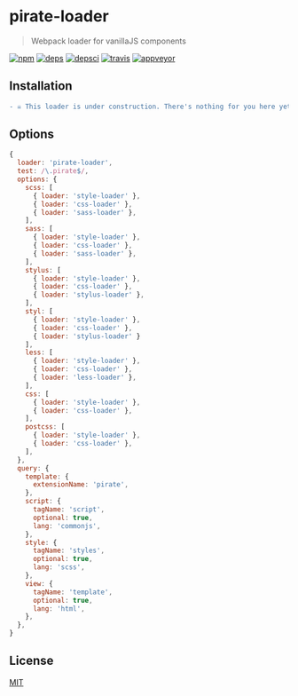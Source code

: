 # pirate-loader
> Webpack loader for vanillaJS components

[![npm][npm]][npm-url]
[![deps][deps]][deps-url]
[![depsci][depsci]][depsci-url]
[![travis][travis]][travis-url]
[![appveyor][appveyor]][appveyor-url]


## Installation

```diff
- ☠ This loader is under construction. There's nothing for you here yet. ☠ -
```


## Options

```javascript
{
  loader: 'pirate-loader',
  test: /\.pirate$/,
  options: {
    scss: [
      { loader: 'style-loader' },
      { loader: 'css-loader' },
      { loader: 'sass-loader' },
    ],
    sass: [
      { loader: 'style-loader' },
      { loader: 'css-loader' },
      { loader: 'sass-loader' },
    ],
    stylus: [
      { loader: 'style-loader' },
      { loader: 'css-loader' },
      { loader: 'stylus-loader' },
    ],
    styl: [
      { loader: 'style-loader' },
      { loader: 'css-loader' },
      { loader: 'stylus-loader' }
    ],
    less: [
      { loader: 'style-loader' },
      { loader: 'css-loader' },
      { loader: 'less-loader' },
    ],
    css: [
      { loader: 'style-loader' },
      { loader: 'css-loader' },
    ],
    postcss: [
      { loader: 'style-loader' },
      { loader: 'css-loader' },
    ],
  },
  query: {
    template: {
      extensionName: 'pirate',
    },
    script: {
      tagName: 'script',
      optional: true,
      lang: 'commonjs',
    },
    style: {
      tagName: 'styles',
      optional: true,
      lang: 'scss',
    },
    view: {
      tagName: 'template',
      optional: true,
      lang: 'html',
    },
  },
}
```


## License

[MIT][license-url]


<!-- links -->

[npm]: https://badge.fury.io/js/pirate-loader.svg
[npm-url]: https://npmjs.com/package/pirate-loader

[xo]: https://img.shields.io/badge/code_style-XO-5ed9c7.svg
[xo-url]: https://github.com/sindresorhus/xo

[npm]: https://img.shields.io/npm/v/pirate-loader.svg
[npm-url]: https://npmjs.com/package/pirate-loader

[travis]: https://travis-ci.org/adriancmiranda/pirate-loader.svg?branch=master
[travis-url]: https://travis-ci.org/adriancmiranda/pirate-loader

[appveyor]: https://ci.appveyor.com/api/projects/status/hucvow1n0t3q3le3/branch/master?svg=true
[appveyor-url]: https://ci.appveyor.com/project/adriancmiranda/pirate-loader/branch/master

[deps]: https://david-dm.org/adriancmiranda/pirate-loader.svg
[deps-url]: https://david-dm.org/adriancmiranda/pirate-loader

[depsci]: https://dependencyci.com/github/adriancmiranda/pirate-loader/badge
[depsci-url]: https://dependencyci.com/github/adriancmiranda/pirate-loader

[stability]: http://badges.github.io/stability-badges/dist/experimental.svg
[stability-url]: https://cdn.meme.am/cache/instances/folder481/500x/9689481.jpg

[license-url]: https://github.com/adriancmiranda/pirate-loader/blob/master/LICENSE
